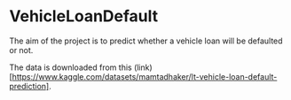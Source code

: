 # VehicleLoanDefault
The aim of the project is to predict whether a vehicle loan will be defaulted or not.

The data is downloaded from this (link)[https://www.kaggle.com/datasets/mamtadhaker/lt-vehicle-loan-default-prediction].